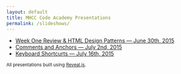 ```yaml
---
layout: default
title: MHCC Code Academy Presentations
permalink: /slideshows/
---
```


- [Week One Review & HTML Design Patterns — June 30th, 2015](/presentations/html-design-patterns-june-30/)
- [Comments and Anchors — July 2nd, 2015](/presentations/comments-and-anchors-july-2/)
- [Keyboard Shortcurts — July 16th, 2015](/presentations/keyboard-shortcuts-july-16/)

<small>All presentations built using <a href='https://github.com/hakimel/reveal.js/'>Reveal.js</a>.</small>